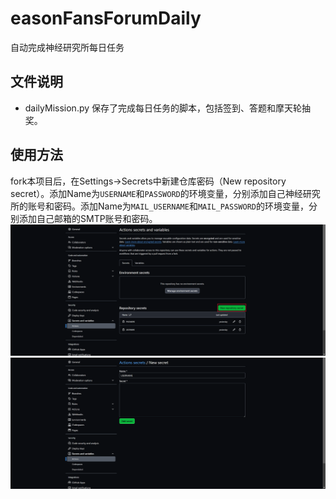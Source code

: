 # easonFansForumDaily
自动完成神经研究所每日任务

## 文件说明
- dailyMission.py 保存了完成每日任务的脚本，包括签到、答题和摩天轮抽奖。

## 使用方法
fork本项目后，在Settings->Secrets中新建仓库密码（New repository secret）。添加Name为`USERNAME`和`PASSWORD`的环境变量，分别添加自己神经研究所的账号和密码。添加Name为`MAIL_USERNAME`和`MAIL_PASSWORD`的环境变量，分别添加自己邮箱的SMTP账号和密码。
![tutorial1](img/tutorial1.png "tutorial1")
![tutorial2](img/tutorial2.png "tutorial2")